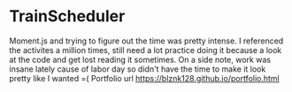 # TrainScheduler

Moment.js and trying to figure out the time was pretty intense. I referenced the activites a million times, still need a lot practice doing it because a look at the code and get lost reading it sometimes. On a side note, work was insane lately cause of labor day so didn't have the time to make it look pretty like I wanted =(
Portfolio url https://blznk128.github.io/portfolio.html
